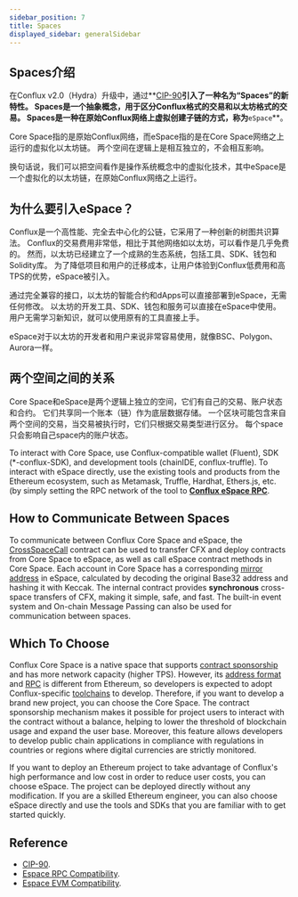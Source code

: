 ```yaml
---
sidebar_position: 7
title: Spaces
displayed_sidebar: generalSidebar
---
```


## **Spaces介绍**

在Conflux v2.0（Hydra）升级中，通过**[CIP-90](https://github.com/Conflux-Chain/CIPs/blob/master/CIPs/cip-90.md)**引入了一种名为“Spaces”的新特性。 Spaces是一个抽象概念，用于区分Conflux格式的交易和以太坊格式的交易。 Spaces是一种在原始Conflux网络上虚拟创建子链的方式，称为**`eSpace`**。

Core Space指的是原始Conflux网络，而eSpace指的是在Core Space网络之上运行的虚拟化以太坊链。 两个空间在逻辑上是相互独立的，不会相互影响。

换句话说，我们可以把空间看作是操作系统概念中的虚拟化技术，其中eSpace是一个虚拟化的以太坊链，在原始Conflux网络之上运行。

## **为什么要引入eSpace？**

Conflux是一个高性能、完全去中心化的公链，它采用了一种创新的树图共识算法。 Conflux的交易费用非常低，相比于其他网络如以太坊，可以看作是几乎免费的。 然而，以太坊已经建立了一个成熟的生态系统，包括工具、SDK、钱包和Solidity库。 为了降低项目和用户的迁移成本，让用户体验到Conflux低费用和高TPS的优势，eSpace被引入。

通过完全兼容的接口，以太坊的智能合约和dApps可以直接部署到eSpace，无需任何修改。 以太坊的开发工具、SDK、钱包和服务可以直接在eSpace中使用。 用户无需学习新知识，就可以使用原有的工具直接上手。

eSpace对于以太坊的开发者和用户来说非常容易使用，就像BSC、Polygon、Aurora一样。

## **两个空间之间的关系**

Core Space和eSpace是两个逻辑上独立的空间，它们有自己的交易、账户状态和合约。 它们共享同一个账本（链）作为底层数据存储。 一个区块可能包含来自两个空间的交易，当交易被执行时，它们只根据交易类型进行区分。 每个space只会影响自己space内的账户状态。

To interact with Core Space, use Conflux-compatible wallet (Fluent), SDK (*-conflux-SDK), and development tools (chainIDE, conflux-truffle). To interact with eSpace directly, use the existing tools and products from the Ethereum ecosystem, such as Metamask, Truffle, Hardhat, Ethers.js, etc. (by simply setting the RPC network of the tool to **[Conflux eSpace RPC](../../espace/network-endpoints.md)**.

## **How to Communicate Between Spaces**

To communicate between Conflux Core Space and eSpace, the [CrossSpaceCall](../../core/learn/core-space-basics/internal-contracts/crossSpaceCall.md) contract can be used to transfer CFX and deploy contracts from Core Space to eSpace, as well as call eSpace contract methods in Core Space. Each account in Core Space has a corresponding [mirror address](../../espace/build/accounts.md#mapped-addresses-in-cross-space-operations) in eSpace, calculated by decoding the original Base32 address and hashing it with Keccak. The internal contract provides **synchronous** cross-space transfers of CFX, making it simple, safe, and fast. The built-in event system and On-chain Message Passing can also be used for communication between spaces.

## **Which To Choose**

Conflux Core Space is a native space that supports [contract sponsorship](../../core/learn/core-space-basics/internal-contracts/sponsor-whitelist-control.md) and has more network capacity (higher TPS). However, its [address format](../../core/learn/core-space-basics/addresses.md) and [RPC](../../core/build/json-rpc/cfx-namespace.md) is different from Ethereum, so developers is expected to adopt Conflux-specific [toolchains](../../core/build/sdks-and-tools/sdks.md) to develop. Therefore, if you want to develop a brand new project, you can choose the Core Space. The contract sponsorship mechanism makes it possible for project users to interact with the contract without a balance, helping to lower the threshold of blockchain usage and expand the user base. Moreover, this feature allows developers to develop public chain applications in compliance with regulations in countries or regions where digital currencies are strictly monitored.

If you want to deploy an Ethereum project to take advantage of Conflux's high performance and low cost in order to reduce user costs, you can choose eSpace. The project can be deployed directly without any modification. If you are a skilled Ethereum engineer, you can also choose eSpace directly and use the tools and SDKs that you are familiar with to get started quickly.

## Reference

- [CIP-90](https://github.com/Conflux-Chain/CIPs/blob/master/CIPs/cip-90.md).
- [Espace RPC Compatibility](../../espace/build/jsonrpc-compatibility.md).
- [Espace EVM Compatibility](../../espace/build/evm-compatibility.md).
